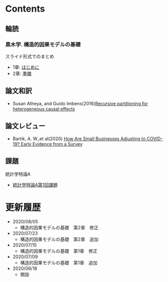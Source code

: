 # Contents  

## 輪読  

### 黒木学. 構造的因果モデルの基礎  

スライド形式でのまとめ

- 1章: [はじめに](https://tgucci06.github.io/Kuroki_01.html)
- 2章: [準備](https://tgucci06.github.io/Kuroki_02.html)

## 論文和訳

- Susan Atheya, and Guido Imbens(2016)[Recursive partitioning for heterogeneous causal effects](https://tgucci06.github.io/和訳_causaltree.html)

## 論文レビュー


- Bartik, A. W.,et al(2020) [How Are Small Businesses Adjusting to COVID-19? Early Evidence from a Survey](https://tgucci06.github.io/peper_review_Bartik_2020.html)

## 課題

統計学特論A
- [統計学特論A第1回課題](https://tgucci06.github.io/第1回課題0603.html)


# 更新履歴
* 2020/08/05
  * 構造的因果モデルの基礎　第2章　修正
* 2020/07/23
  * 構造的因果モデルの基礎　第2章　追加
* 2020/07/15
  * 構造的因果モデルの基礎　第1章　修正
* 2020/07/09
  * 構造的因果モデルの基礎　第1章　追加
* 2020/06/18
  * 開設
